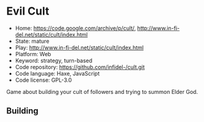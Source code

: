 # Evil Cult

- Home: https://code.google.com/archive/p/cult/, http://www.in-fi-del.net/static/cult/index.html
- State: mature
- Play: http://www.in-fi-del.net/static/cult/index.html
- Platform: Web
- Keyword: strategy, turn-based
- Code repository: https://github.com/infidel-/cult.git
- Code language: Haxe, JavaScript
- Code license: GPL-3.0

Game about building your cult of followers and trying to summon Elder God.

## Building
